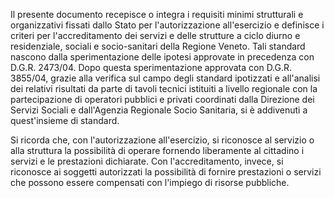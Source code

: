 Il presente documento recepisce o integra i requisiti minimi strutturali e organizzativi fissati dallo Stato per l'autorizzazione all'esercizio e definisce i criteri per l'accreditamento dei servizi e delle strutture a ciclo diurno e residenziale, sociali e socio-sanitari della Regione Veneto. Tali standard nascono dalla sperimentazione delle ipotesi approvate in precedenza con D.G.R. 2473/04. Dopo questa sperimentazione approvata con D.G.R. 3855/04, grazie alla verifica sul campo degli standard ipotizzati e all'analisi dei relativi risultati da parte di tavoli tecnici istituiti a livello regionale con la partecipazione di operatori pubblici e privati coordinati dalla Direzione dei Servizi Sociali e dall'Agenzia Regionale Socio Sanitaria, si è addivenuti a quest'insieme di standard.

Si ricorda che, con l'autorizzazione all'esercizio, si riconosce al servizio o alla struttura la possibilità di operare fornendo liberamente al cittadino i servizi e le prestazioni dichiarate. Con l'accreditamento, invece, si riconosce ai soggetti autorizzati la possibilità di fornire prestazioni o servizi che possono essere compensati con l'impiego di risorse pubbliche.